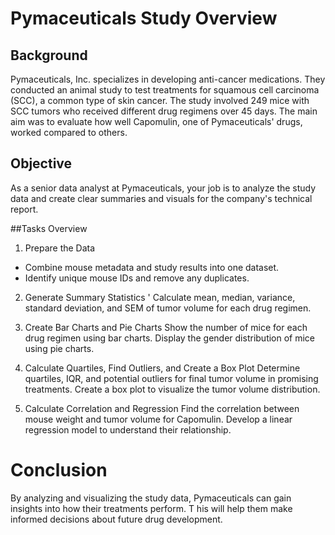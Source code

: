 # Pymaceuticals Study Overview

## Background
Pymaceuticals, Inc. specializes in developing anti-cancer medications. They conducted an animal study to test treatments for squamous cell carcinoma (SCC), 
a common type of skin cancer. The study involved 249 mice with SCC tumors who received different drug regimens over 45 days. The main aim was to evaluate how well Capomulin, 
one of Pymaceuticals' drugs, worked compared to others.

## Objective
As a senior data analyst at Pymaceuticals, your job is to analyze the study data and create clear summaries and visuals for the company's technical report.

##Tasks Overview

1. Prepare the Data
- Combine mouse metadata and study results into one dataset.
- Identify unique mouse IDs and remove any duplicates.

2. Generate Summary Statistics
' Calculate mean, median, variance, standard deviation, and SEM of tumor volume for each drug regimen.

3. Create Bar Charts and Pie Charts
Show the number of mice for each drug regimen using bar charts.
Display the gender distribution of mice using pie charts.

4. Calculate Quartiles, Find Outliers, and Create a Box Plot
Determine quartiles, IQR, and potential outliers for final tumor volume in promising treatments.
Create a box plot to visualize the tumor volume distribution.

5. Calculate Correlation and Regression
Find the correlation between mouse weight and tumor volume for Capomulin.
Develop a linear regression model to understand their relationship.

# Conclusion
By analyzing and visualizing the study data, Pymaceuticals can gain insights into how their treatments perform. T
his will help them make informed decisions about future drug development.
